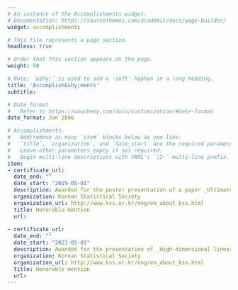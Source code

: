 ```yaml
---
# An instance of the Accomplishments widget.
# Documentation: https://sourcethemes.com/academic/docs/page-builder/
widget: accomplishments

# This file represents a page section.
headless: true

# Order that this section appears on the page.
weight: 50

# Note: `&shy;` is used to add a 'soft' hyphen in a long heading.
title: 'Accomplish&shy;ments'
subtitle:

# Date format
#   Refer to https://wowchemy.com/docs/customization/#date-format
date_format: Jan 2006

# Accomplishments.
#   Add/remove as many `item` blocks below as you like.
#   `title`, `organization`, and `date_start` are the required parameters.
#   Leave other parameters empty if not required.
#   Begin multi-line descriptions with YAML's `|2-` multi-line prefix.
item:
- certificate_url: 
  date_end: ""
  date_start: "2019-05-01"
  description: Awarded for the poster presentation of a paper _Ultimate Sharpening of Jensen's Inequality_
  organization: Korean Statistical Society
  organization_url: http://www.kss.or.kr/eng/en_about_kss.html
  title: Honorable mention
  url: 
  
- certificate_url: 
  date_end: ""
  date_start: "2021-05-01"
  description: Awarded for the presentation of _High-dimensional linear discriminant analysis with moderately clipped LASSO_
  organization: Korean Statistical Society
  organization_url: http://www.kss.or.kr/eng/en_about_kss.html
  title: Honorable mention
  url: 
---
```

